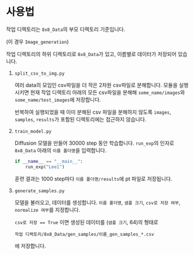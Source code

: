# 사용법

작업 디렉토리는 `8x8_Data`의 부모 디렉토리 기준입니다.

(이 경우 `Image_generation`) 

작업 디렉토리의 하위 디렉토리로 `8x8_Data`가 있고, 이름별로 데이터가 저장되어 있습니다.

1. `split_csv_to_img.py` 
    
    여러 data의 모임인 csv파일을 더 작은 2차원 csv파일로 분해합니다. 모듈을 실행시키면 현재 작업 디렉토리 아래의 모든 csv파일을 분해해 `some_name/images`와 `some_name/test_images`에 저장합니다.

    반복하여 실행되었을 때 이미 분해된 csv 파일을 분해하지 않도록 `images`, `samples`, `results`가 포함된 디렉토리에는 접근하지 않습니다.


2. `train_model.py`

    Diffusion 모델을 만들어 30000 step 동안 학습합니다. `run_exp`의 인자로 `8x8_Data` 아래의 `이름 폴더명`을 입력합니다.
    
    ```python
    if __name__ == "__main__":
        run_exp("Lee1")
    ```

    훈련 결과는 1000 step마다 `이름 폴더명/results`에 pt 파일로 저장됩니다.


3. `generate_samples.py`
   
    모델을 불러오고, 데이터를 생성합니다. `이름 폴더명`, `샘플 크기`, `csv로 저장 여부`, `normalize 여부`를 지정합니다.

    `csv로 저장 == True` 이면 생성된 데이터를 (`샘플 크기`, 64)의 형태로  

     `작업 디렉토리/8x8_Data/gen_samples/이름_gen_samples_*.csv`
     
     에 저장합니다.

